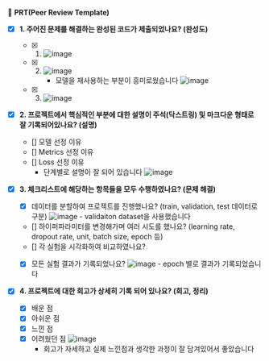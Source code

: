 🔑 **PRT(Peer Review Template)**

- [x] **1. 주어진 문제를 해결하는 완성된 코드가 제출되었나요? (완성도)**
  - [x] 1.
        ![image](https://github.com/user-attachments/assets/479fa362-3b43-4d4b-8dcb-68f0b12c2222)

  - [x] 2.
        ![image](https://github.com/user-attachments/assets/224ef623-ff00-4876-aea8-9a1632b74462)
        - 모델을 재사용하는 부분이 흥미로웠습니다
        ![image](https://github.com/user-attachments/assets/62df6d8b-5b12-45c4-b516-f36497518e35)


  - [x] 3.
        ![image](https://github.com/user-attachments/assets/06ff7762-555e-486f-91f8-246beae54223)

- [x] **2. 프로젝트에서 핵심적인 부분에 대한 설명이 주석(닥스트링) 및 마크다운 형태로 잘 기록되어있나요? (설명)**

  - [] 모델 선정 이유
  - [] Metrics 선정 이유
  - [] Loss 선정 이유
    - 단계별로 설명이 잘 되어 있습니다
      ![image](https://github.com/user-attachments/assets/dd127d3f-d957-44ca-8f6c-fc78d4f36d81)
 

- [x] **3. 체크리스트에 해당하는 항목들을 모두 수행하였나요? (문제 해결)**

  - [x] 데이터를 분할하여 프로젝트를 진행했나요? (train, validation, test 데이터로 구분)
        ![image](https://github.com/user-attachments/assets/b073bf45-e2c1-4439-b8cc-b17b65ee82bd)
        - validaiton dataset을 사용했습니다

  - [] 하이퍼파라미터를 변경해가며 여러 시도를 했나요? (learning rate, dropout rate, unit, batch size, epoch 등)
  - [] 각 실험을 시각화하여 비교하였나요?
  - [x] 모든 실험 결과가 기록되었나요?
        ![image](https://github.com/user-attachments/assets/c80552e0-ac88-4d82-91c2-57b7bf986089)
        - epoch 별로 결과가 기록되었습니다  


- [x] **4. 프로젝트에 대한 회고가 상세히 기록 되어 있나요? (회고, 정리)**
  - [x] 배운 점
  - [x] 아쉬운 점
  - [x] 느낀 점
  - [x] 어려웠던 점
    ![image](https://github.com/user-attachments/assets/3fb70b7f-34cd-42d3-9630-235c18346a31)
    - 회고가 자세하고 실제 느낀점과 생각한 과정이 잘 담겨있어서 좋았습니다
